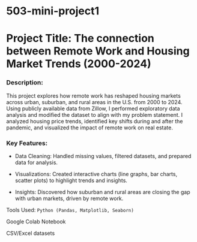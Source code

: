 # 503-mini-project1

# Project Title: The connection between Remote Work and Housing Market Trends (2000-2024)

### Description:
This project explores how remote work has reshaped housing markets across urban, suburban, and rural areas in the U.S. from 2000 to 2024. Using publicly available data from Zillow, I performed exploratory data analysis and  modified the dataset to align with my problem statement. I analyzed housing price trends, identified key shifts during and after the pandemic, and visualized the impact of remote work on real estate.

### Key Features:
- Data Cleaning: Handled missing values, filtered datasets, and prepared data for analysis.

- Visualizations: Created interactive charts (line graphs, bar charts, scatter plots) to highlight trends and insights.

- Insights: Discovered how suburban and rural areas are closing the gap with urban markets, driven by remote work.

Tools Used:
  `Python (Pandas, Matplotlib, Seaborn)`

Google Colab Notebook

CSV/Excel datasets
